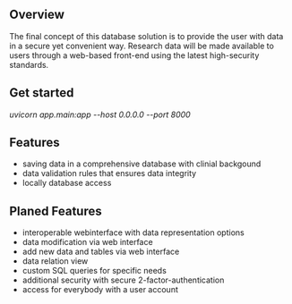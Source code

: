 ## Overview

The final concept of this database solution is to provide the user with data in a secure yet convenient way. 
Research data will be made available to users through a web-based front-end using the latest high-security standards.

## Get started
_uvicorn app.main:app --host 0.0.0.0 --port 8000_

## Features
- saving data in a comprehensive database with clinial backgound
- data validation rules that ensures data integrity
- locally database access

## Planed Features
- interoperable webinterface with data representation options
- data modification via web interface
- add new data and tables via web interface
- data relation view
- custom SQL queries for specific needs
- additional security with secure 2-factor-authentication
- access for everybody with a user account
